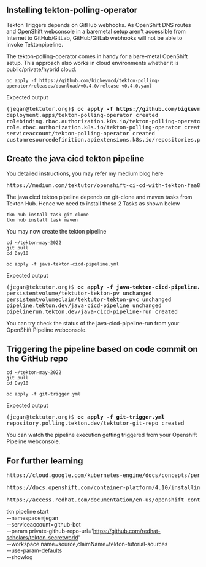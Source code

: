 ## Installing tekton-polling-operator
Tekton Triggers depends on GitHub webhooks.  As OpenShift DNS routes and OpenShift webconsole in a baremetal setup 
aren't accessible from Internet to GitHub/GitLab, GitHub/GitLab webhooks will not be able to invoke Tektonpipeline. 

The tekton-polling-operator comes in handy for a bare-metal OpenShift setup.  This approach also works in cloud environments whether it is public/private/hybrid cloud.
```
oc apply -f https://github.com/bigkevmcd/tekton-polling-operator/releases/download/v0.4.0/release-v0.4.0.yaml
```

Expected output 
<pre>
(jegan@tektutor.org)$ <b>oc apply -f https://github.com/bigkevmcd/tekton-polling-operator/releases/download/v0.4.0/release-v0.4.0.yaml</b>
deployment.apps/tekton-polling-operator created
rolebinding.rbac.authorization.k8s.io/tekton-polling-operator created
role.rbac.authorization.k8s.io/tekton-polling-operator created
serviceaccount/tekton-polling-operator created
customresourcedefinition.apiextensions.k8s.io/repositories.polling.tekton.dev created
</pre>

## Create the java cicd tekton pipeline

You detailed instructions, you may refer my medium blog here 
<pre>
https://medium.com/tektutor/openshift-ci-cd-with-tekton-faa88ba45656
</pre>

The java cicd tekton pipeline depends on git-clone and maven tasks from Tekton Hub. Hence we need to install
those 2 Tasks as shown below
```
tkn hub install task git-clone
tkn hub install task maven
```

You may now create the tekton pipeline
```
cd ~/tekton-may-2022
git pull
cd Day10

oc apply -f java-tekton-cicd-pipeline.yml
```
Expected output
<pre>
(jegan@tektutor.org)$ <b>oc apply -f java-tekton-cicd-pipeline.yml</b>
persistentvolume/tektutor-tekton-pv unchanged
persistentvolumeclaim/tektutor-tekton-pvc unchanged
pipeline.tekton.dev/java-cicd-pipeline unchanged
pipelinerun.tekton.dev/java-cicd-pipeline-run created
</pre>

You can try check the status of the java-cicd-pipeline-run from your OpenShift Pipeline webconsole.

## Triggering the pipeline based on code commit on the GitHub repo
```
cd ~/tekton-may-2022
git pull
cd Day10

oc apply -f git-trigger.yml
```

Expected output
<pre>
(jegan@tektutor.org)$ <b>oc apply -f git-trigger.yml</b>
repository.polling.tekton.dev/tektutor-git-repo created
</pre>

You can watch the pipeline execution getting triggered from your Openshift Pipeline webconsole.

## For further learning

<pre>
https://cloud.google.com/kubernetes-engine/docs/concepts/persistent-volumes

https://docs.openshift.com/container-platform/4.10/installing/installing_bare_metal_ipi/ipi-install-troubleshooting.html

https://access.redhat.com/documentation/en-us/openshift_container_platform/4.8/html/cicd/pipelines
</pre>


tkn pipeline start  \
  --namespace=jegan \
  --serviceaccount=github-bot \
  --param private-github-repo-url='https://github.com/redhat-scholars/tekton-secretworld' \
  --workspace name=source,claimName=tekton-tutorial-sources \
  --use-param-defaults \
  --showlog
